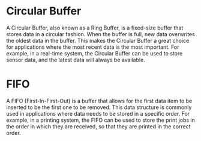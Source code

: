 # Circular Buffer

A Circular Buffer, also known as a Ring Buffer, is a fixed-size buffer that stores data in a circular
fashion. When the buffer is full, new data overwrites the oldest data in the buffer. This makes the
Circular Buffer a great choice for applications where the most recent data is the most important. For
example, in a real-time system, the Circular Buffer can be used to store sensor data, and the latest
data will always be available.

# FIFO
    
A FIFO (First-In-First-Out) is a buffer that allows for the first data item to be inserted to be the first
one to be removed. This data structure is commonly used in applications where data needs to be
stored in a specific order. For example, in a printing system, the FIFO can be used to store the print
jobs in the order in which they are received, so that they are printed in the correct order.

